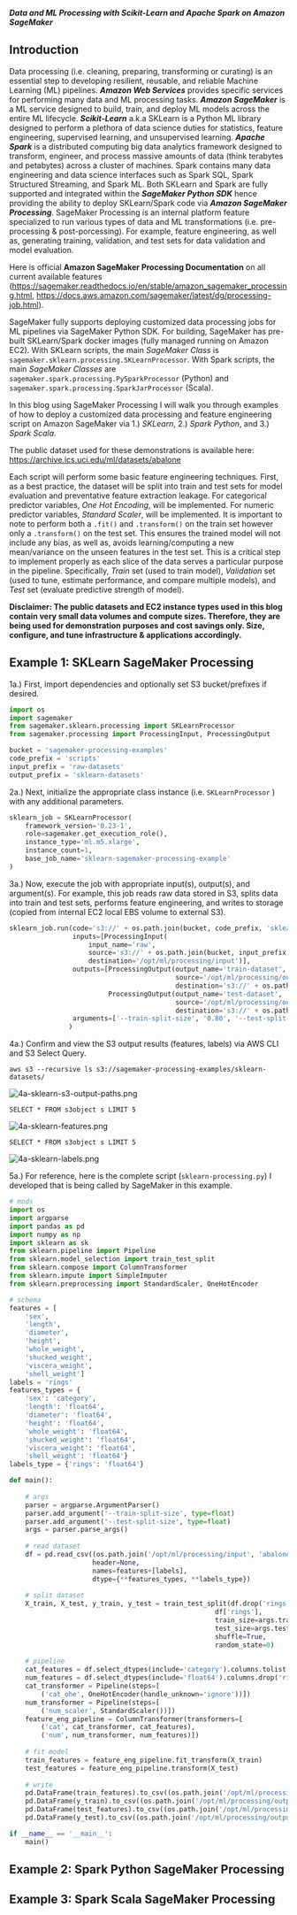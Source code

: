 ***Data and ML Processing with Scikit-Learn and Apache Spark on Amazon SageMaker***

## Introduction

Data processing (i.e. cleaning, preparing, transforming or curating) is an essential step to developing resilient, reusable, and reliable Machine Learning (ML) pipelines.  ***Amazon Web Services*** provides specific services for performing many data and ML processing tasks.  ***Amazon SageMaker*** is a ML service designed to build, train, and deploy ML models across the entire ML lifecycle. ***Scikit-Learn***  a.k.a SKLearn is a Python ML library designed to perform a plethora of data science duties for statistics, feature engineering, supervised learning, and unsupervised learning. ***Apache Spark*** is a distributed computing big data analytics framework designed to transform, engineer, and process massive amounts of data (think terabytes and petabytes) across a cluster of machines.  Spark contains many data engineering and data science interfaces such as Spark SQL, Spark Structured Streaming, and Spark ML.  Both SKLearn and Spark are fully supported and integrated within the ***SageMaker Python SDK*** hence providing the ability to deploy SKLearn/Spark code via ***Amazon SageMaker Processing***.  SageMaker Processing is an internal platform feature specialized to run various types of data and ML transformations (i.e. pre-processing & post-porcessing).  For example, feature engineering, as well as, generating training, validation, and test sets for data validation and model evaluation. 

Here is official **Amazon SageMaker Processing Documentation** on all current available features (https://sagemaker.readthedocs.io/en/stable/amazon_sagemaker_processing.html, https://docs.aws.amazon.com/sagemaker/latest/dg/processing-job.html).

SageMaker fully supports deploying customized data processing jobs for ML pipelines via SageMaker Python SDK.  For building, SageMaker has pre-built SKLearn/Spark docker images (fully managed running on Amazon EC2).  With SKLearn scripts, the main *SageMaker Class* is ```sagemaker.sklearn.processing.SKLearnProcessor```.  With Spark scripts, the main *SageMaker Classes* are ```sagemaker.spark.processing.PySparkProcessor``` (Python) and ```sagemaker.spark.processing.SparkJarProcessor``` (Scala).

In this blog using SageMaker Processing I will walk you through examples of how to deploy a customized data processing and feature engineering script on Amazon SageMaker via 1.) *SKLearn*, 2.) *Spark Python*, and 3.) *Spark Scala*.

The public dataset used for these demonstrations is available here: https://archive.ics.uci.edu/ml/datasets/abalone

Each script will perform some basic feature engineering techniques.  First, as a best practice, the dataset will be split into train and test sets for model evaluation and preventative feature extraction leakage.  For categorical predictor variables, *One Hot Encoding*, will be implemented.  For numeric predictor variables, *Standard Scaler*, will be implemented.  It is important to note to perform both a ```.fit()``` and ```.transform()``` on the train set however only a ```.transform()``` on the test set.  This ensures the trained model will not include any bias, as well as, avoids learning/computing a new mean/variance on the unseen features in the test set.  This is a critical step to implement properly as each slice of the data serves a particular purpose in the pipeline.  Specifically, *Train* set (used to train model), *Validation* set (used to tune, estimate performance, and compare multiple models), and *Test* set (evaluate predictive strength of model).

**Disclaimer: The public datasets and EC2 instance types used in this blog contain very small data volumes and compute sizes.  Therefore, they are being used for demonstration purposes and cost savings only.  Size, configure, and tune infrastructure & applications accordingly.**

## Example 1: SKLearn SageMaker Processing

1a.) First, import dependencies and optionally set S3 bucket/prefixes if desired.

```python
import os
import sagemaker
from sagemaker.sklearn.processing import SKLearnProcessor
from sagemaker.processing import ProcessingInput, ProcessingOutput

bucket = 'sagemaker-processing-examples'
code_prefix = 'scripts'
input_prefix = 'raw-datasets'
output_prefix = 'sklearn-datasets'
```

2a.) Next, initialize the appropriate class instance (i.e. ```SKLearnProcessor``` ) with any additional parameters.

```python
sklearn_job = SKLearnProcessor(
    framework_version='0.23-1',
    role=sagemaker.get_execution_role(),
    instance_type='ml.m5.xlarge',
    instance_count=1,
    base_job_name='sklearn-sagemaker-processing-example'
)
```

3a.) Now, execute the job with appropriate input(s), output(s), and argument(s).  For example, this job reads raw data stored in S3, splits data into train and test sets, performs feature engineering, and writes to storage (copied from internal EC2 local EBS volume to external S3).

```python
sklearn_job.run(code='s3://' + os.path.join(bucket, code_prefix, 'sklearn-processing.py'),
                inputs=[ProcessingInput(
                    input_name='raw',
                    source='s3://' + os.path.join(bucket, input_prefix, 'abalone.csv'),
                    destination='/opt/ml/processing/input')],
                outputs=[ProcessingOutput(output_name='train-dataset',
                                          source='/opt/ml/processing/output/train',
                                          destination='s3://' + os.path.join(bucket, output_prefix, 'train')),
                         ProcessingOutput(output_name='test-dataset',
                                          source='/opt/ml/processing/output/test',
                                          destination='s3://' + os.path.join(bucket, output_prefix, 'test'))],
                arguments=['--train-split-size', '0.80', '--test-split-size', '0.20']
               )
```

4a.) Confirm and view the S3 output results (features, labels) via AWS CLI and S3 Select Query.

```aws s3 --recursive ls s3://sagemaker-processing-examples/sklearn-datasets/```

![4a-sklearn-s3-output-paths.png](../master/images/4a-sklearn-s3-output-paths.png)

```SELECT * FROM s3object s LIMIT 5```

![4a-sklearn-features.png](../master/images/4a-sklearn-features.png)

```SELECT * FROM s3object s LIMIT 5```

![4a-sklearn-labels.png](../master/images/4a-sklearn-labels.png)

5a.)  For reference, here is the complete script (```sklearn-processing.py```) I developed that is being called by SageMaker in this example.

```python
# mods
import os
import argparse
import pandas as pd
import numpy as np
import sklearn as sk
from sklearn.pipeline import Pipeline
from sklearn.model_selection import train_test_split
from sklearn.compose import ColumnTransformer
from sklearn.impute import SimpleImputer
from sklearn.preprocessing import StandardScaler, OneHotEncoder

# schema
features = [
    'sex',
    'length',
    'diameter',
    'height',
    'whole_weight',
    'shucked_weight',
    'viscera_weight',
    'shell_weight']
labels = 'rings'
features_types = {
    'sex': 'category',
    'length': 'float64',
    'diameter': 'float64',
    'height': 'float64',
    'whole_weight': 'float64',
    'shucked_weight': 'float64',
    'viscera_weight': 'float64',
    'shell_weight': 'float64'}
labels_type = {'rings': 'float64'}

def main():
    
    # args
    parser = argparse.ArgumentParser()
    parser.add_argument('--train-split-size', type=float)
    parser.add_argument('--test-split-size', type=float)
    args = parser.parse_args()
    
    # read dataset
    df = pd.read_csv((os.path.join('/opt/ml/processing/input', 'abalone.csv')),
                     header=None,
                     names=features+[labels],
                     dtype={**features_types, **labels_type})
    
    # split dataset
    X_train, X_test, y_train, y_test = train_test_split(df.drop('rings', axis=1),
                                                    df['rings'],
                                                    train_size=args.train_split_size,
                                                    test_size=args.test_split_size,
                                                    shuffle=True,
                                                    random_state=0)
    
    # pipeline
    cat_features = df.select_dtypes(include='category').columns.tolist()
    num_features = df.select_dtypes(include='float64').columns.drop('rings').tolist()
    cat_transformer = Pipeline(steps=[
        ('cat_ohe', OneHotEncoder(handle_unknown='ignore'))])
    num_transformer = Pipeline(steps=[
        ('num_scaler', StandardScaler())])
    feature_eng_pipeline = ColumnTransformer(transformers=[
        ('cat', cat_transformer, cat_features),
        ('num', num_transformer, num_features)])    
    
    # fit model
    train_features = feature_eng_pipeline.fit_transform(X_train)
    test_features = feature_eng_pipeline.transform(X_test)
    
    # write
    pd.DataFrame(train_features).to_csv((os.path.join('/opt/ml/processing/output/train', 'train_features.csv')), header=False, index=False)
    pd.DataFrame(y_train).to_csv((os.path.join('/opt/ml/processing/output/train', 'train_labels.csv')), header=False, index=False)
    pd.DataFrame(test_features).to_csv((os.path.join('/opt/ml/processing/output/test', 'test_features.csv')), header=False, index=False)
    pd.DataFrame(y_test).to_csv((os.path.join('/opt/ml/processing/output/test', 'test_labels.csv')), header=False, index=False)

if __name__ == '__main__':
    main()
```

## Example 2: Spark Python SageMaker Processing

## Example 3: Spark Scala SageMaker Processing
